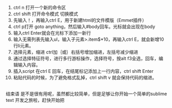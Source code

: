 1. ctrl n 打开一个新的命令区
2. ctrl shift 打开命令模式 切换模式
3. 先输入！，再输入ctrl E，用于新建html的文件模版（Emmet插件）
4. ctrl p打开 goto anything，然后输入#body回车。光标就会出现在body
5. 输入ctrl Enter就会在光标下添加一新行
6. 输入无需列表先输入ul，输入子元素>.item$*10，再输入ctrl E，就会新增10行li元素。
7. 选择元素，缩进 ctrl加｛或｝右括号增加缩进，左括号减少缩进
8. 通过选择特征符号，进行多行游标操作，选择符号，按alt f3全选，回车，编辑输入内容。
9. 插入script 在ctrl E 回车，在结尾标记添加上一行内容，ctrl  shift Enter
10. 粘贴代码的时候，为了避免格式乱掉，ctrl shift v 就会保持代码的缩进。
<br />
结束语
是不是很有用呢，虽然都比较简单，但是足够让你开始一个简单的sublime text 开发之旅啦，赶快开始把
